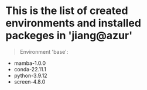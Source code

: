 # This is the list of created environments and installed packeges in 'jiang@azur'



> Environment 'base':
- mamba-1.0.0
- conda-22.11.1
- python-3.9.12
- screen-4.8.0
	
